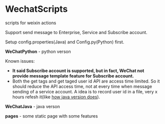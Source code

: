 # WechatScripts

scripts for weixin actions

Support send message to Enterprise, Service and Subscribe account.

Setup config.properties(Java) and Config.py(Python) first.

__WeChatPython__ - python verson

Known issues:

- __It said Subscribe account is supported, but in fact, WeChat not provide message template feature for Subscribe account.__
- Both the get tags and get taged user id API are access time limited. So it should reduce the API access time, not at every time when message sending  of a service account. A idea is to record user id in a file, very x hours refesh it\(like [how java version does](WeChatJava/src/Messager.java)\).

__WeChatJava__ - java verson

__pages__ - some static page with some features